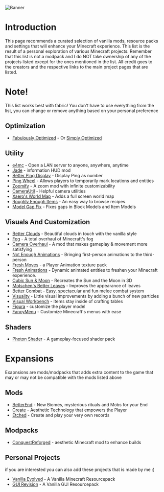 ![Banner](https://cdn.discordapp.com/attachments/1108793724575686738/1281985218240184430/Test.png?ex=66ddb546&is=66dc63c6&hm=d0157f3eb16d3c9738f8f2dff22c876af41dfb3c4d94761ea65e70d972b7bccf&)
# Introduction
This page recommends a curated selection of vanilla mods, resource packs and settings that will enhance your Minecraft experience.
This list is the result of a personal exploration of various Minecraft projects.
Remember that this list is not a modpack and I do NOT take ownership of any of the projects listed except for the ones mentioned in the list. All credit goes to the creators and the respective links to the main project pages that are listed.

# Note!
This list works best with fabric!
You don't have to use everything from the list, you can change or remove anything based on your personal preference

## Optimization
- [Fabulously Optimized](https://modrinth.com/modpack/fabulously-optimized) - Or [Simply Optimized](https://modrinth.com/modpack/sop)

## Utility
- [e4mc](https://e4mc.link/) - Open a LAN server to anyone, anywhere, anytime
- [Jade](https://modrinth.com/mod/jade) - information HUD mod
- [Better Ping Display](https://modrinth.com/mod/better-ping-display-fabric) - Display Ping as number
- [Ping Wheel](https://modrinth.com/mod/ping-wheel) - Allows players to temporarily mark locations and entities
- [Zoomify](https://modrinth.com/mod/zoomify) - A zoom mod with infinite customizability
- [CameraUtil](https://modrinth.com/mod/camera-utils) - Helpful camera utilities
- [Xaero's World Map](https://modrinth.com/mod/xaeros-world-map) - Adds a full screen world map
- [Roughly Enough Items](https://modrinth.com/mod/rei) - An easy way to browse recipes
- [Model Gap Fix](https://modrinth.com/mod/modelfix) - Fixes gaps in Block Models and Item Models
## Visuals And Customization
- [Better Clouds](https://modrinth.com/mod/better-clouds) - Beautiful clouds in touch with the vanilla style
- [Fog](https://modrinth.com/mod/fog) - A total overhaul of Minecraft's fog
- [Camera Overhaul](https://modrinth.com/mod/cameraoverhaul) - A mod that makes gameplay & movement more satisfying
- [Not Enough Animations](https://modrinth.com/mod/not-enough-animations) - Bringing first-person animations to the third-person
- [Fresh Moves](https://modrinth.com/resourcepack/tras-fresh-player) - a Player Animation texture pack
- [Fresh Animations](https://modrinth.com/resourcepack/fresh-animations) - Dynamic animated entities to freshen your Minecraft experience.
- [Cubic Sun & Moon](https://modrinth.com/resourcepack/cubic-sun-moon) - Recreates the Sun and the Moon in 3D
- [Motschen's Better Leaves](https://modrinth.com/resourcepack/better-leaves) - Improves the appearance of leaves
- [Better Combat](https://modrinth.com/mod/better-combat) - Easy, spectacular and fun melee combat system
- [Visuality](https://modrinth.com/mod/visuality) - Little visual improvements by adding a bunch of new particles
- [Visual Workbench](https://modrinth.com/mod/visual-workbench) - Items stay inside of crafting tables
- [Figura](https://figuramc.org/) - customize the player model
- [FancyMenu](https://modrinth.com/mod/fancymenu) - Customize Minecraft's menus with ease

## Shaders
- [Photon Shader](https://modrinth.com/shader/photon-shader) - A gameplay-focused shader pack
  
# Expansions
Exapnsions are mods/modpacks that adds extra content to the game that may or may not be compatible with the mods listed above

## Mods
- [BetterEnd](https://modrinth.com/mod/betterend) - New Biomes, mysterious rituals and Mobs for your End
- [Create](https://modrinth.com/mod/create) - Aesthetic Technology that empowers the Player
- [Etched](https://modrinth.com/mod/etched) - Create and play your very own records
## Modpacks
- [ConquestReforged](https://conquestreforged.com/) - aesthetic Minecraft mod to enhance builds

## Personal Projects
if you are interested you can also add these projects that is made by me :)
- [Vanilla Evolved](https://modrinth.com/resourcepack/vanilla-evolved) - A Vanilla Minecraft Resourcepack
- [GUI Revision](https://modrinth.com/resourcepack/gui-revision) - A Vanilla GUI Resourcepack
